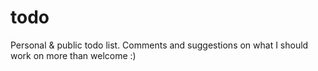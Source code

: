 todo
====

Personal &amp; public todo list. Comments and suggestions on what I should work on more than welcome :)
